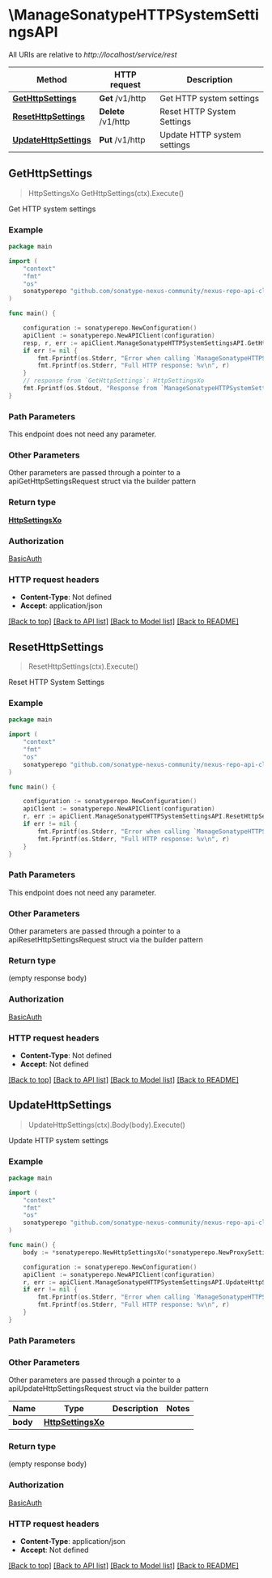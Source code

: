 # \ManageSonatypeHTTPSystemSettingsAPI

All URIs are relative to *http://localhost/service/rest*

Method | HTTP request | Description
------------- | ------------- | -------------
[**GetHttpSettings**](ManageSonatypeHTTPSystemSettingsAPI.md#GetHttpSettings) | **Get** /v1/http | Get HTTP system settings
[**ResetHttpSettings**](ManageSonatypeHTTPSystemSettingsAPI.md#ResetHttpSettings) | **Delete** /v1/http | Reset HTTP System Settings
[**UpdateHttpSettings**](ManageSonatypeHTTPSystemSettingsAPI.md#UpdateHttpSettings) | **Put** /v1/http | Update HTTP system settings



## GetHttpSettings

> HttpSettingsXo GetHttpSettings(ctx).Execute()

Get HTTP system settings

### Example

```go
package main

import (
	"context"
	"fmt"
	"os"
	sonatyperepo "github.com/sonatype-nexus-community/nexus-repo-api-client-go/v3"
)

func main() {

	configuration := sonatyperepo.NewConfiguration()
	apiClient := sonatyperepo.NewAPIClient(configuration)
	resp, r, err := apiClient.ManageSonatypeHTTPSystemSettingsAPI.GetHttpSettings(context.Background()).Execute()
	if err != nil {
		fmt.Fprintf(os.Stderr, "Error when calling `ManageSonatypeHTTPSystemSettingsAPI.GetHttpSettings``: %v\n", err)
		fmt.Fprintf(os.Stderr, "Full HTTP response: %v\n", r)
	}
	// response from `GetHttpSettings`: HttpSettingsXo
	fmt.Fprintf(os.Stdout, "Response from `ManageSonatypeHTTPSystemSettingsAPI.GetHttpSettings`: %v\n", resp)
}
```

### Path Parameters

This endpoint does not need any parameter.

### Other Parameters

Other parameters are passed through a pointer to a apiGetHttpSettingsRequest struct via the builder pattern


### Return type

[**HttpSettingsXo**](HttpSettingsXo.md)

### Authorization

[BasicAuth](../README.md#BasicAuth)

### HTTP request headers

- **Content-Type**: Not defined
- **Accept**: application/json

[[Back to top]](#) [[Back to API list]](../README.md#documentation-for-api-endpoints)
[[Back to Model list]](../README.md#documentation-for-models)
[[Back to README]](../README.md)


## ResetHttpSettings

> ResetHttpSettings(ctx).Execute()

Reset HTTP System Settings

### Example

```go
package main

import (
	"context"
	"fmt"
	"os"
	sonatyperepo "github.com/sonatype-nexus-community/nexus-repo-api-client-go/v3"
)

func main() {

	configuration := sonatyperepo.NewConfiguration()
	apiClient := sonatyperepo.NewAPIClient(configuration)
	r, err := apiClient.ManageSonatypeHTTPSystemSettingsAPI.ResetHttpSettings(context.Background()).Execute()
	if err != nil {
		fmt.Fprintf(os.Stderr, "Error when calling `ManageSonatypeHTTPSystemSettingsAPI.ResetHttpSettings``: %v\n", err)
		fmt.Fprintf(os.Stderr, "Full HTTP response: %v\n", r)
	}
}
```

### Path Parameters

This endpoint does not need any parameter.

### Other Parameters

Other parameters are passed through a pointer to a apiResetHttpSettingsRequest struct via the builder pattern


### Return type

 (empty response body)

### Authorization

[BasicAuth](../README.md#BasicAuth)

### HTTP request headers

- **Content-Type**: Not defined
- **Accept**: Not defined

[[Back to top]](#) [[Back to API list]](../README.md#documentation-for-api-endpoints)
[[Back to Model list]](../README.md#documentation-for-models)
[[Back to README]](../README.md)


## UpdateHttpSettings

> UpdateHttpSettings(ctx).Body(body).Execute()

Update HTTP system settings

### Example

```go
package main

import (
	"context"
	"fmt"
	"os"
	sonatyperepo "github.com/sonatype-nexus-community/nexus-repo-api-client-go/v3"
)

func main() {
	body := *sonatyperepo.NewHttpSettingsXo(*sonatyperepo.NewProxySettingsXo(*sonatyperepo.NewAuthSettingsXo(false, "NtlmDomain_example", "NtlmHost_example", "Password_example", "Username_example"), false, "Host_example", "Port_example"), *sonatyperepo.NewProxySettingsXo(*sonatyperepo.NewAuthSettingsXo(false, "NtlmDomain_example", "NtlmHost_example", "Password_example", "Username_example"), false, "Host_example", "Port_example"), int32(123), int32(123), "UserAgent_example") // HttpSettingsXo |  (optional)

	configuration := sonatyperepo.NewConfiguration()
	apiClient := sonatyperepo.NewAPIClient(configuration)
	r, err := apiClient.ManageSonatypeHTTPSystemSettingsAPI.UpdateHttpSettings(context.Background()).Body(body).Execute()
	if err != nil {
		fmt.Fprintf(os.Stderr, "Error when calling `ManageSonatypeHTTPSystemSettingsAPI.UpdateHttpSettings``: %v\n", err)
		fmt.Fprintf(os.Stderr, "Full HTTP response: %v\n", r)
	}
}
```

### Path Parameters



### Other Parameters

Other parameters are passed through a pointer to a apiUpdateHttpSettingsRequest struct via the builder pattern


Name | Type | Description  | Notes
------------- | ------------- | ------------- | -------------
 **body** | [**HttpSettingsXo**](HttpSettingsXo.md) |  | 

### Return type

 (empty response body)

### Authorization

[BasicAuth](../README.md#BasicAuth)

### HTTP request headers

- **Content-Type**: application/json
- **Accept**: Not defined

[[Back to top]](#) [[Back to API list]](../README.md#documentation-for-api-endpoints)
[[Back to Model list]](../README.md#documentation-for-models)
[[Back to README]](../README.md)

